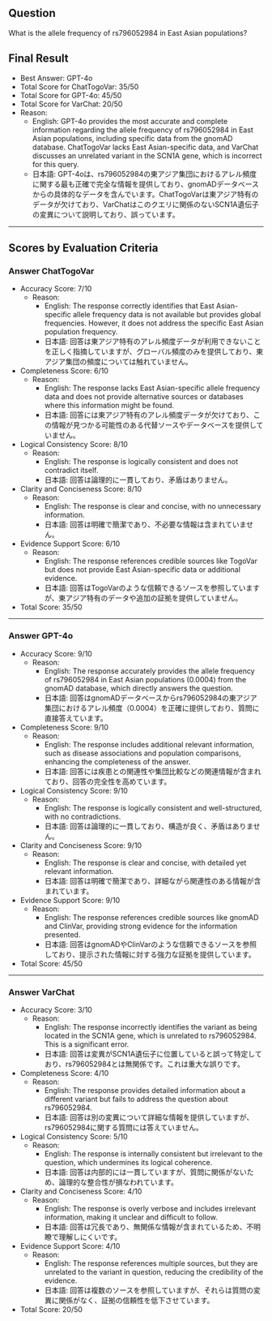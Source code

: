 ## Question

What is the allele frequency of rs796052984 in East Asian populations?

## Final Result

- Best Answer: GPT-4o
- Total Score for ChatTogoVar: 35/50
- Total Score for GPT-4o: 45/50
- Total Score for VarChat: 20/50
- Reason:
  - English: GPT-4o provides the most accurate and complete information regarding the allele frequency of rs796052984 in East Asian populations, including specific data from the gnomAD database. ChatTogoVar lacks East Asian-specific data, and VarChat discusses an unrelated variant in the SCN1A gene, which is incorrect for this query.
  - 日本語: GPT-4oは、rs796052984の東アジア集団におけるアレル頻度に関する最も正確で完全な情報を提供しており、gnomADデータベースからの具体的なデータを含んでいます。ChatTogoVarは東アジア特有のデータが欠けており、VarChatはこのクエリに関係のないSCN1A遺伝子の変異について説明しており、誤っています。

---

## Scores by Evaluation Criteria

### Answer ChatTogoVar
- Accuracy Score: 7/10
  - Reason: 
    - English: The response correctly identifies that East Asian-specific allele frequency data is not available but provides global frequencies. However, it does not address the specific East Asian population frequency.
    - 日本語: 回答は東アジア特有のアレル頻度データが利用できないことを正しく指摘していますが、グローバル頻度のみを提供しており、東アジア集団の頻度については触れていません。
- Completeness Score: 6/10
  - Reason: 
    - English: The response lacks East Asian-specific allele frequency data and does not provide alternative sources or databases where this information might be found.
    - 日本語: 回答には東アジア特有のアレル頻度データが欠けており、この情報が見つかる可能性のある代替ソースやデータベースを提供していません。
- Logical Consistency Score: 8/10
  - Reason: 
    - English: The response is logically consistent and does not contradict itself.
    - 日本語: 回答は論理的に一貫しており、矛盾はありません。
- Clarity and Conciseness Score: 8/10
  - Reason: 
    - English: The response is clear and concise, with no unnecessary information.
    - 日本語: 回答は明確で簡潔であり、不必要な情報は含まれていません。
- Evidence Support Score: 6/10
  - Reason: 
    - English: The response references credible sources like TogoVar but does not provide East Asian-specific data or additional evidence.
    - 日本語: 回答はTogoVarのような信頼できるソースを参照していますが、東アジア特有のデータや追加の証拠を提供していません。
- Total Score: 35/50

---

### Answer GPT-4o
- Accuracy Score: 9/10
  - Reason: 
    - English: The response accurately provides the allele frequency of rs796052984 in East Asian populations (0.0004) from the gnomAD database, which directly answers the question.
    - 日本語: 回答はgnomADデータベースからrs796052984の東アジア集団におけるアレル頻度（0.0004）を正確に提供しており、質問に直接答えています。
- Completeness Score: 9/10
  - Reason: 
    - English: The response includes additional relevant information, such as disease associations and population comparisons, enhancing the completeness of the answer.
    - 日本語: 回答には疾患との関連性や集団比較などの関連情報が含まれており、回答の完全性を高めています。
- Logical Consistency Score: 9/10
  - Reason: 
    - English: The response is logically consistent and well-structured, with no contradictions.
    - 日本語: 回答は論理的に一貫しており、構造が良く、矛盾はありません。
- Clarity and Conciseness Score: 9/10
  - Reason: 
    - English: The response is clear and concise, with detailed yet relevant information.
    - 日本語: 回答は明確で簡潔であり、詳細ながら関連性のある情報が含まれています。
- Evidence Support Score: 9/10
  - Reason: 
    - English: The response references credible sources like gnomAD and ClinVar, providing strong evidence for the information presented.
    - 日本語: 回答はgnomADやClinVarのような信頼できるソースを参照しており、提示された情報に対する強力な証拠を提供しています。
- Total Score: 45/50

---

### Answer VarChat
- Accuracy Score: 3/10
  - Reason: 
    - English: The response incorrectly identifies the variant as being located in the SCN1A gene, which is unrelated to rs796052984. This is a significant error.
    - 日本語: 回答は変異がSCN1A遺伝子に位置していると誤って特定しており、rs796052984とは無関係です。これは重大な誤りです。
- Completeness Score: 4/10
  - Reason: 
    - English: The response provides detailed information about a different variant but fails to address the question about rs796052984.
    - 日本語: 回答は別の変異について詳細な情報を提供していますが、rs796052984に関する質問には答えていません。
- Logical Consistency Score: 5/10
  - Reason: 
    - English: The response is internally consistent but irrelevant to the question, which undermines its logical coherence.
    - 日本語: 回答は内部的には一貫していますが、質問に関係がないため、論理的な整合性が損なわれています。
- Clarity and Conciseness Score: 4/10
  - Reason: 
    - English: The response is overly verbose and includes irrelevant information, making it unclear and difficult to follow.
    - 日本語: 回答は冗長であり、無関係な情報が含まれているため、不明瞭で理解しにくいです。
- Evidence Support Score: 4/10
  - Reason: 
    - English: The response references multiple sources, but they are unrelated to the variant in question, reducing the credibility of the evidence.
    - 日本語: 回答は複数のソースを参照していますが、それらは質問の変異に関係がなく、証拠の信頼性を低下させています。
- Total Score: 20/50